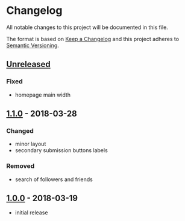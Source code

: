 # Changelog

All notable changes to this project will be documented in this file.

The format is based on [Keep a Changelog](http://keepachangelog.com/en/1.0.0/)
and this project adheres to [Semantic Versioning](http://semver.org/spec/v2.0.0.html).

## [Unreleased]

### Fixed

- homepage main width

## [1.1.0][] - 2018-03-28

### Changed

- minor layout
- secondary submission buttons labels

### Removed

- search of followers and friends

## [1.0.0][] - 2018-03-19

- initial release


[Unreleased]: undefined/compare/v1.1.0...HEAD
[1.1.0]: undefined/compare/v1.0.0...v1.1.0
[1.0.0]: undefined/tree/v1.0.0
